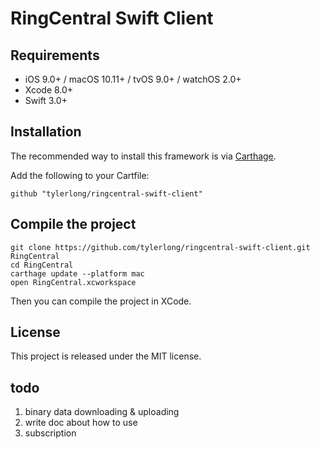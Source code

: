 # RingCentral Swift Client


## Requirements

- iOS 9.0+ / macOS 10.11+ / tvOS 9.0+ / watchOS 2.0+
- Xcode 8.0+
- Swift 3.0+


## Installation

The recommended way to install this framework is via [Carthage](https://github.com/Carthage/Carthage).

Add the following to your Cartfile:

```
github "tylerlong/ringcentral-swift-client"
```


## Compile the project

```shell
git clone https://github.com/tylerlong/ringcentral-swift-client.git RingCentral
cd RingCentral
carthage update --platform mac
open RingCentral.xcworkspace
```

Then you can compile the project in XCode.


## License

This project is released under the MIT license.


## todo

1. binary data downloading & uploading
1. write doc about how to use
1. subscription
